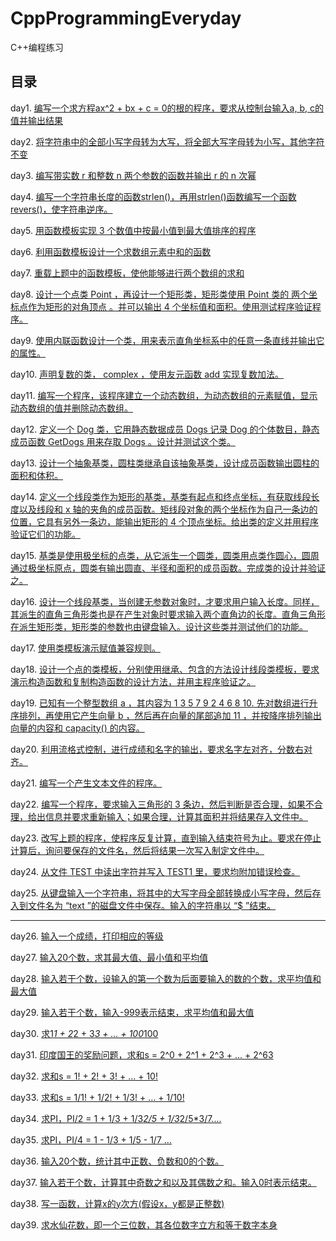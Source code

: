 # CppProgrammingEveryday

 C++编程练习

## 目录

day1. [编写一个求方程ax^2 + bx + c = 0的根的程序，要求从控制台输入a, b, c的值并输出结果](https://github.com/Z-P-J/CppProgrammingEveryday/tree/master/src/day1)

day2. [将字符串中的全部小写字母转为大写，将全部大写字母转为小写，其他字符不变](https://github.com/Z-P-J/CppProgrammingEveryday/tree/master/src/day2)

day3. [编写带实数 r 和整数 n 两个参数的函数并输出 r 的 n 次幂](https://github.com/Z-P-J/CppProgrammingEveryday/tree/master/src/day3)

day4. [编写一个字符串长度的函数strlen()，再用strlen()函数编写一个函数revers()，使字符串逆序。](https://github.com/Z-P-J/CppProgrammingEveryday/tree/master/src/day4)

day5. [用函数模板实现 3 个数值中按最小值到最大值排序的程序](https://github.com/Z-P-J/CppProgrammingEveryday/tree/master/src/day5)

day6. [利用函数模板设计一个求数组元素中和的函数](https://github.com/Z-P-J/CppProgrammingEveryday/tree/master/src/day6)

day7. [重载上题中的函数模板，使他能够进行两个数组的求和](https://github.com/Z-P-J/CppProgrammingEveryday/tree/master/src/day7)

day8. [设计一个点类 Point ，再设计一个矩形类，矩形类使用 Point 类的 两个坐标点作为矩形的对角顶点 。并可以输出 4 个坐标值和面积。使用测试程序验证程序。](https://github.com/Z-P-J/CppProgrammingEveryday/tree/master/src/day8)

day9. [使用内联函数设计一个类，用来表示直角坐标系中的任意一条直线并输出它的属性。](https://github.com/Z-P-J/CppProgrammingEveryday/tree/master/src/day9)

day10. [声明复数的类， complex ，使用友元函数 add 实现复数加法。](https://github.com/Z-P-J/CppProgrammingEveryday/tree/master/src/day10)

day11. [编写一个程序，该程序建立一个动态数组，为动态数组的元素赋值，显示动态数组的值并删除动态数组。](https://github.com/Z-P-J/CppProgrammingEveryday/tree/master/src/day11)

day12. [定义一个 Dog 类，它用静态数据成员 Dogs 记录 Dog 的个体数目，静态成员函数 GetDogs 用来存取 Dogs 。设计并测试这个类。](https://github.com/Z-P-J/CppProgrammingEveryday/tree/master/src/day12)

day13. [设计一个抽象基类，圆柱类继承自该抽象基类，设计成员函数输出圆柱的面积和体积。](https://github.com/Z-P-J/CppProgrammingEveryday/tree/master/src/day13)

day14. [定义一个线段类作为矩形的基类，基类有起点和终点坐标，有获取线段长度以及线段和 x 轴的夹角的成员函数。矩线段对象的两个坐标作为自己一条边的位置，它具有另外一条边，能输出矩形的 4 个顶点坐标。给出类的定义并用程序验证它们的功能。](https://github.com/Z-P-J/CppProgrammingEveryday/tree/master/src/day14)

day15. [基类是使用极坐标的点类，从它派生一个圆类，圆类用点类作圆心，圆周通过极坐标原点，圆类有输出圆直、半径和面积的成员函数。完成类的设计并验证之。](https://github.com/Z-P-J/CppProgrammingEveryday/tree/master/src/day15)

day16. [设计一个线段基类，当创建无参数对象时，才要求用户输入长度。同样，其派生的直角三角形类也是在产生对象时要求输入两个直角边的长度。直角三角形在派生矩形类，矩形类的参数也由键盘输入。设计这些类并测试他们的功能。](https://github.com/Z-P-J/CppProgrammingEveryday/tree/master/src/day16)

day17. [使用类模板演示赋值兼容规则。](https://github.com/Z-P-J/CppProgrammingEveryday/tree/master/src/day17)

day18. [设计一个点的类模板，分别使用继承、包含的方法设计线段类模板，要求演示构造函数和复制构造函数的设计方法，并用主程序验证之。](https://github.com/Z-P-J/CppProgrammingEveryday/tree/master/src/day18)

day19. [已知有一个整型数组 a ，其内容为 1 3 5 7 9 2 4 6 8 10. 先对数组进行升序排列，再使用它产生向量 b ，然后再在向量的尾部追加 11 ，并按降序排列输出向量的内容和 capacity() 的内容。](https://github.com/Z-P-J/CppProgrammingEveryday/tree/master/src/day19)

day20. [利用流格式控制，进行成绩和名字的输出，要求名字左对齐，分数右对齐。](https://github.com/Z-P-J/CppProgrammingEveryday/tree/master/src/day20)

day21. [编写一个产生文本文件的程序。](https://github.com/Z-P-J/CppProgrammingEveryday/tree/master/src/day21)

day22. [编写一个程序，要求输入三角形的 3 条边，然后判断是否合理，如果不合理，给出信息并要求重新输入；如果合理，计算其面积并将结果存入文件中。](https://github.com/Z-P-J/CppProgrammingEveryday/tree/master/src/day22)

day23. [改写上题的程序，使程序反复计算，直到输入结束符号为止。要求在停止计算后，询问要保存的文件名，然后将结果一次写入制定文件中。](https://github.com/Z-P-J/CppProgrammingEveryday/tree/master/src/day23)

day24. [从文件 TEST 中读出字符并写入 TEST1 里，要求均附加错误检查。](https://github.com/Z-P-J/CppProgrammingEveryday/tree/master/src/day24)

day25. [从键盘输入一个字符串，将其中的大写字母全部转换成小写字母，然后存入到文件名为 “text ”的磁盘文件中保存。输入的字符串以 “$ ”结束。](https://github.com/Z-P-J/CppProgrammingEveryday/tree/master/src/day25)

-------------------------------------------------

day26. [输入一个成绩，打印相应的等级](https://github.com/Z-P-J/CppProgrammingEveryday/tree/master/src/day26)

day27. [输入20个数，求其最大值、最小值和平均值](https://github.com/Z-P-J/CppProgrammingEveryday/tree/master/src/day27)

day28. [输入若干个数，设输入的第一个数为后面要输入的数的个数，求平均值和最大值](https://github.com/Z-P-J/CppProgrammingEveryday/tree/master/src/day28)

day29. [输入若干个数，输入-999表示结束，求平均值和最大值](https://github.com/Z-P-J/CppProgrammingEveryday/tree/master/src/day29)

day30. [求1*1 + 2*2 + 3*3 + ... + 100*100](https://github.com/Z-P-J/CppProgrammingEveryday/tree/master/src/day30)

day31. [印度国王的奖励问题，求和s = 2^0 + 2^1 + 2^3 + ... + 2^63](https://github.com/Z-P-J/CppProgrammingEveryday/tree/master/src/day31)

day32. [求和s = 1! + 2! + 3! + ... + 10!](https://github.com/Z-P-J/CppProgrammingEveryday/tree/master/src/day32)

day33. [求和s = 1/1! + 1/2! + 1/3! + ... + 1/10!](https://github.com/Z-P-J/CppProgrammingEveryday/tree/master/src/day33)

day34. [求PI，PI/2 = 1 + 1/3 + 1/3*2/5 + 1/3*2/5*3/7....](https://github.com/Z-P-J/CppProgrammingEveryday/tree/master/src/day34)

day35. [求PI，PI/4 = 1 - 1/3 + 1/5 - 1/7 ...](https://github.com/Z-P-J/CppProgrammingEveryday/tree/master/src/day35)

day36. [输入20个数，统计其中正数、负数和0的个数。](https://github.com/Z-P-J/CppProgrammingEveryday/tree/master/src/day36)

day37. [输入若干个数，计算其中奇数之和以及其偶数之和。输入0时表示结束。](https://github.com/Z-P-J/CppProgrammingEveryday/tree/master/src/day37)

day38. [写一函数，计算x的y次方(假设x，y都是正整数)](https://github.com/Z-P-J/CppProgrammingEveryday/tree/master/src/day38)

day39. [求水仙花数，即一个三位数，其各位数字立方和等于数字本身](https://github.com/Z-P-J/CppProgrammingEveryday/tree/master/src/day39)